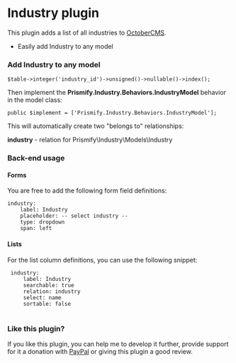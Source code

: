 # Industry plugin

This plugin adds a list of all industries to [OctoberCMS](http://octobercms.com).

* Easily add Industry to any model

### Add Industry to any model

    $table->integer('industry_id')->unsigned()->nullable()->index();
    
Then implement the **Prismify.Industry.Behaviors.IndustryModel** behavior in the model class:

    public $implement = ['Prismify.Industry.Behaviors.IndustryModel'];

This will automatically create two "belongs to" relationships:

**industry** - relation for Prismify\Industry\Models\Industry

### Back-end usage

#### Forms

You are free to add the following form field definitions:

    industry:
        label: Industry
        placeholder: -- select industry --
        type: dropdown
        span: left

#### Lists

For the list column definitions, you can use the following snippet:

     industry:
         label: Industry
         searchable: true
         relation: industry
         select: name
         sortable: false

#
### Like this plugin?

If you like this plugin, you can help me to develop it further, provide support for it a donation with [PayPal](https://paypal.me/sergeysukhorukov) or giving this plugin a good review.